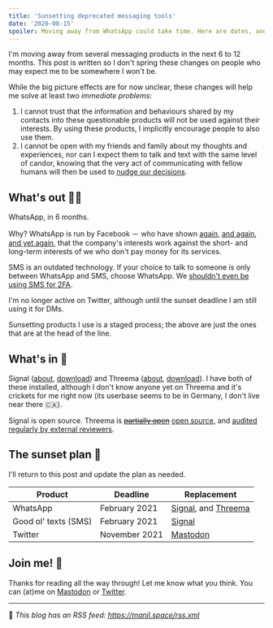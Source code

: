 ```yaml
---
title: 'Sunsetting deprecated messaging tools'
date: '2020-08-15'
spoiler: Moving away from WhatsApp could take time. Here are dates, and more.
---
```


I'm moving away from several messaging products in the next 6 to 12 months. This post is written so I don't spring these changes on people who may expect me to be somewhere I won't be.

While the big picture effects are for now unclear, these changes will help me solve at least two _immediate problems_:
1. I cannot trust that the information and behaviours shared by my contacts into these questionable products will not be used against their interests. By using these products, I implicitly encourage people to also use them.
2. I cannot be open with my friends and family about my thoughts and experiences, nor can I expect them to talk and text with the same level of candor, knowing that the very act of communicating with fellow humans will then be used to [nudge our decisions](https://www.theguardian.com/technology/2019/jan/20/shoshana-zuboff-age-of-surveillance-capitalism-google-facebook).

## What's out 🏌️‍♀️

WhatsApp, in 6 months.

Why? WhatsApp is run by Facebook － who have shown [again](http://www.huffingtonpost.com/2010/05/07/facebook-privacy-changes_n_568345.html), [and again](https://www.nytimes.com/2018/10/15/technology/myanmar-facebook-genocide.html), [and yet again](https://www.theguardian.com/commentisfree/2020/jul/05/the-guardian-view-on-facebook-and-democracy-real-and-present-danger), that the company's interests work against the short- and long-term interests of we who don't pay money for its services.

SMS is an outdated technology. If your choice to talk to someone is only between WhatsApp and SMS, choose WhatsApp. We [shouldn't even be using SMS for 2FA](https://venturebeat.com/2016/07/31/the-govt-says-sms-codes-arent-safe-so-now-what/).

I'm no longer active on Twitter, although until the sunset deadline I am still using it for DMs.

Sunsetting products I use is a staged process; the above are just the ones that are at the head of the line.

## What's in 🎁

Signal ([about](https://www.signal.org/#signal), [download](https://www.signal.org/download/)) and Threema ([about](https://threema.ch/en/about), [download](https://threema.ch/en/download)). I have both of these installed, although I don't know anyone yet on Threema and it's crickets for me right now (its userbase seems to be in Germany, I don't live near there 🇨🇦).

Signal is open source. Threema is ~~[partially open](https://threema.ch/en/faq/source_code)~~ [open source](https://threema.ch/en/open-source), and [audited regularly by external reviewers](https://threema.ch/en/faq/code_audit).

## The sunset plan 🌅

I'll return to this post and update the plan as needed.

| Product | Deadline | Replacement |
| ------- | ---- | ----------- |
| WhatsApp | February 2021 | [Signal](https://www.signal.org/download/), and [Threema](https://threema.ch/en/download) |
| Good ol' texts (SMS) | February 2021 | [Signal](https://www.signal.org/download/) |
| Twitter | November 2021 | [Mastodon](https://www.youtube.com/watch?v=IPSbNdBmWKE) |

## Join me! 💬 

Thanks for reading all the way through! Let me know what you think. You can (at)me on [Mastodon](https://toot.cafe/@manil) or [Twitter](https://twitter.com/keywordnew).

---

📡 _This blog has an RSS feed: https://manil.space/rss.xml_
